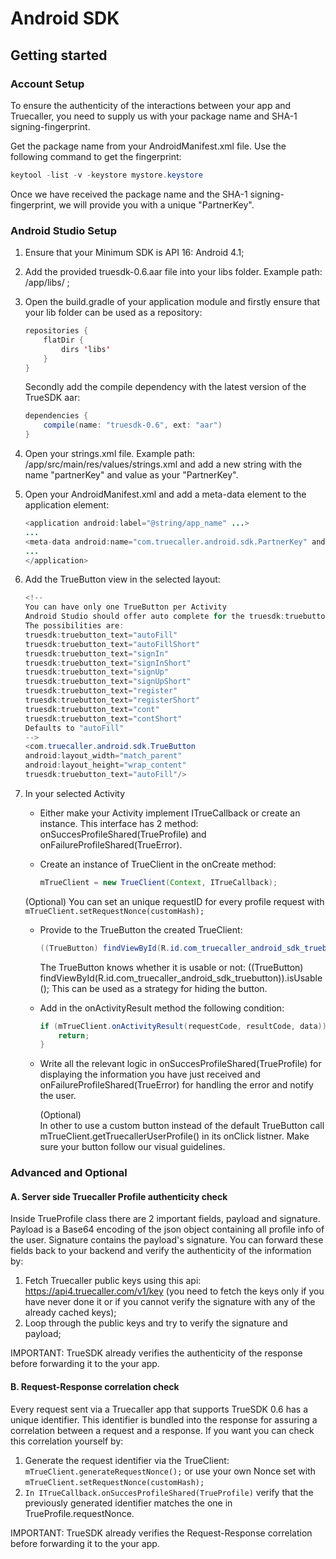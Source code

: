 # Android SDK

## Getting started

### Account Setup

To ensure the authenticity of the interactions between your app and Truecaller, you need to supply us with your package name and SHA-1 signing-fingerprint.

Get the package name from your AndroidManifest.xml file. Use the following command to get the fingerprint:

```java
keytool -list -v -keystore mystore.keystore
```

Once we have received the package name and the SHA-1 signing-fingerprint, we will provide you with a unique "PartnerKey".

### Android Studio Setup

1. Ensure that your Minimum SDK is API 16: Android 4.1;
2. Add the provided truesdk-0.6.aar file into your libs folder. Example path: /app/libs/ ;
3. Open the build.gradle of your application module and firstly ensure that your lib folder can be used as a repository:

    ```java
    repositories {
        flatDir {
            dirs 'libs'
        }
    }
    ```
    
    Secondly add the compile dependency with the latest version of the TrueSDK aar:

    ```java
    dependencies {
        compile(name: "truesdk-0.6", ext: "aar")
    }
    ```

4. Open your strings.xml file. Example path: /app/src/main/res/values/strings.xml and add a new string with the name "partnerKey" and value as your "PartnerKey".
5. Open your AndroidManifest.xml and add a meta-data element to the application element:
 
    ```java
    <application android:label="@string/app_name" ...>
    ...
    <meta-data android:name="com.truecaller.android.sdk.PartnerKey" android:value="@string/partnerKey"/>
    ...
    </application>
    ```

6. Add the TrueButton view in the selected layout:

    ```java
    <!--
    You can have only one TrueButton per Activity
    Android Studio should offer auto complete for the truesdk:truebutton_text values
    The possibilities are:
    truesdk:truebutton_text="autoFill"
    truesdk:truebutton_text="autoFillShort"
    truesdk:truebutton_text="signIn"
    truesdk:truebutton_text="signInShort"
    truesdk:truebutton_text="signUp"
    truesdk:truebutton_text="signUpShort"
    truesdk:truebutton_text="register"
    truesdk:truebutton_text="registerShort"
    truesdk:truebutton_text="cont"
    truesdk:truebutton_text="contShort"
    Defaults to "autoFill"
    -->
    <com.truecaller.android.sdk.TrueButton
    android:layout_width="match_parent"
    android:layout_height="wrap_content"
    truesdk:truebutton_text="autoFill"/>
    ```

7. In your selected Activity

   - Either make your Activity implement ITrueCallback or create an instance. This interface has 2 method: onSuccesProfileShared(TrueProfile) and onFailureProfileShared(TrueError).
    
   - Create an instance of TrueClient in the onCreate method:
    
     ```java
     mTrueClient = new TrueClient(Context, ITrueCallback);
     ```
    (Optional) You can set an unique requestID for every profile request with `mTrueClient.setRequestNonce(customHash);`
	- Provide to the TrueButton the created TrueClient:

      ```java
      ((TrueButton) findViewById(R.id.com_truecaller_android_sdk_truebutton)).setTrueClient(mTrueClient);
      ```
    
      The TrueButton knows whether it is usable or not: ((TrueButton) findViewById(R.id.com_truecaller_android_sdk_truebutton)).isUsable(); This can be used as a strategy for hiding the button.
   - Add in the onActivityResult method the following condition:

      ```java
      if (mTrueClient.onActivityResult(requestCode, resultCode, data)) {
          return;
      }
      ```
   - Write all the relevant logic in onSuccesProfileShared(TrueProfile) for displaying the information you have just received and onFailureProfileShared(TrueError) for handling the error and notify the user.

  	 (Optional)  
     In other to use a custom button instead of the default TrueButton call mTrueClient.getTruecallerUserProfile() in its onClick listner. Make sure your button follow our visual guidelines.

### Advanced and Optional

#### A. Server side Truecaller Profile authenticity check

Inside TrueProfile class there are 2 important fields, payload and signature. Payload is a Base64 encoding of the json object containing all profile info of the user. Signature contains the payload's signature. You can forward these fields back to your backend and verify the authenticity of the information by:

1. Fetch Truecaller public keys using this api: https://api4.truecaller.com/v1/key (you need to fetch the keys only if you have never done it or if you cannot verify the signature with any of the already cached keys);
2. Loop through the public keys and try to verify the signature and payload;

IMPORTANT: TrueSDK already verifies the authenticity of the response before forwarding it to the your app.

#### B. Request-Response correlation check

Every request sent via a Truecaller app that supports TrueSDK 0.6 has a unique identifier. This identifier is bundled into the response for assuring a correlation between a request and a response. If you want you can check this correlation yourself by:

1. Generate the request identifier via the TrueClient: `mTrueClient.generateRequestNonce();` or use your own Nonce set with `mTrueClient.setRequestNonce(customHash);`
2. `In ITrueCallback.onSuccesProfileShared(TrueProfile)` verify that the previously generated identifier matches the one in TrueProfile.requestNonce.

IMPORTANT: TrueSDK already verifies the Request-Response correlation before forwarding it to the your app.
